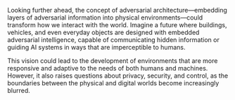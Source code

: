 
Looking further ahead, the concept of adversarial architecture—embedding layers of adversarial information into physical environments—could transform how we interact with the world. Imagine a future where buildings, vehicles, and even everyday objects are designed with embedded adversarial intelligence, capable of communicating hidden information or guiding AI systems in ways that are imperceptible to humans.

This vision could lead to the development of environments that are more responsive and adaptive to the needs of both humans and machines. However, it also raises questions about privacy, security, and control, as the boundaries between the physical and digital worlds become increasingly blurred.